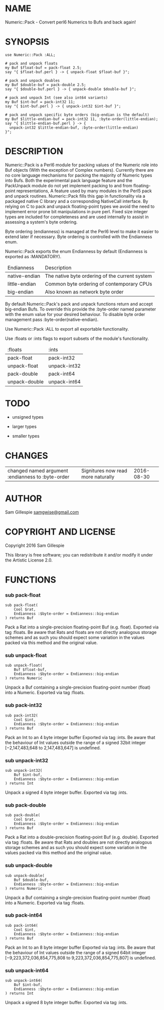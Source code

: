 NAME
====

Numeric::Pack - Convert perl6 Numerics to Bufs and back again!

SYNOPSIS
========

    use Numeric::Pack :ALL;

    # pack and unpack floats
    my Buf $float-buf = pack-float 2.5;
    say "{ $float-buf.perl } -> { unpack-float $float-buf }";

    # pack and unpack doubles
    my Buf $double-buf = pack-double 2.5;
    say "{ $double-buf.perl } -> { unpack-double $double-buf }";

    # pack and unpack Int (see also int64 variants)
    my Buf $int-buf = pack-int32 11;
    say "{ $int-buf.perl } -> { unpack-int32 $int-buf }";

    # pack and unpack specific byte orders (big-endian is the default)
    my Buf $little-endian-buf = pack-int32 11, :byte-order(little-endian);
    say "{ $little-endian-buf.perl } -> {
      unpack-int32 $little-endian-buf, :byte-order(little-endian)
    }";

DESCRIPTION
===========

Numeric::Pack is a Perl6 module for packing values of the Numeric role into Buf objects (With the exception of Complex numbers). Currently there are no core language mechanisms for packing the majority of Numeric types into Bufs. Both the experimental pack language feature and the PackUnpack module do not yet implement packing to and from floating-point representations, A feature used by many modules in the Perl5 pack and unpack routines. Numeric::Pack fills this gap in functionality via a packaged native C library and a corresponding NativeCall interface. By relying on C to pack and unpack floating-point types we avoid the need to implement error prone bit manipulations in pure perl. Fixed size integer types are included for completeness and are used internally to assist in assessing a system's byte ordering.

Byte ordering (endianness) is managed at the Perl6 level to make it easier to extend later if necessary. Byte ordering is controlled with the Endianness enum.

Numeric::Pack exports the enum Endianness by default (Endianness is exported as :MANDATORY).

<table>
  <thead>
    <tr>
      <td>Endianness</td>
      <td>Description</td>
    </tr>
  </thead>
  <tr>
    <td>native-endian</td>
    <td>The native byte ordering of the current system</td>
  </tr>
  <tr>
    <td>little-endian</td>
    <td>Common byte ordering of contemporary CPUs</td>
  </tr>
  <tr>
    <td>big-endian</td>
    <td>Also known as network byte order</td>
  </tr>
</table>

By default Numeric::Pack's pack and unpack functions return and accept big-endian Bufs. To override this provide the :byte-order named parameter with the enum value for your desired behaviour. To disable byte order management pass :byte-order(native-endian).

Use Numeric::Pack :ALL to export all exportable functionality.

Use :floats or :ints flags to export subsets of the module's functionality.

<table>
  <thead>
    <tr>
      <td>:floats</td>
      <td>:ints</td>
    </tr>
  </thead>
  <tr>
    <td>pack-float</td>
    <td>pack-int32</td>
  </tr>
  <tr>
    <td>unpack-float</td>
    <td>unpack-int32</td>
  </tr>
  <tr>
    <td>pack-double</td>
    <td>pack-int64</td>
  </tr>
  <tr>
    <td>unpack-double</td>
    <td>unpack-int64</td>
  </tr>
</table>

TODO
====

  * unsigned types

  * larger types

  * smaller types

CHANGES
=======

<table>
  <tr>
    <td>changed named argument :endianness to :byte-order</td>
    <td>Signitures now read more naturally</td>
    <td>2016-08-30</td>
  </tr>
</table>

AUTHOR
======

Sam Gillespie <samgwise@gmail.com>

COPYRIGHT AND LICENSE
=====================

Copyright 2016 Sam Gillespie

This library is free software; you can redistribute it and/or modify it under the Artistic License 2.0.

FUNCTIONS
=========

### sub pack-float

```
sub pack-float(
    Cool $rat, 
    Endianness :$byte-order = Endianness::big-endian
) returns Buf
```

Pack a Rat into a single-precision floating-point Buf (e.g. float). Exported via tag :floats. Be aware that Rats and floats are not directly analogous storage schemes and as such you should expect some variation in the values packed via this method and the original value.

### sub unpack-float

```
sub unpack-float(
    Buf $float-buf, 
    Endianness :$byte-order = Endianness::big-endian
) returns Numeric
```

Unpack a Buf containing a single-precision floating-point number (float) into a Numeric. Exported via tag :floats.

### sub pack-int32

```
sub pack-int32(
    Cool $int, 
    Endianness :$byte-order = Endianness::big-endian
) returns Buf
```

Pack an Int to an 4 byte integer buffer Exported via tag :ints. Be aware that the behaviour of Int values outside the range of a signed 32bit integer [−2,147,483,648 to 2,147,483,647] is undefined.

### sub unpack-int32

```
sub unpack-int32(
    Buf $int-buf, 
    Endianness :$byte-order = Endianness::big-endian
) returns Int
```

Unpack a signed 4 byte integer buffer. Exported via tag :ints.

### sub pack-double

```
sub pack-double(
    Cool $rat, 
    Endianness :$byte-order = Endianness::big-endian
) returns Buf
```

Pack a Rat into a double-precision floating-point Buf (e.g. double). Exported via tag :floats. Be aware that Rats and doubles are not directly analogous storage schemes and as such you should expect some variation in the values packed via this method and the original value.

### sub unpack-double

```
sub unpack-double(
    Buf $double-buf, 
    Endianness :$byte-order = Endianness::big-endian
) returns Numeric
```

Unpack a Buf containing a single-precision floating-point number (float) into a Numeric. Exported via tag :floats.

### sub pack-int64

```
sub pack-int64(
    Cool $int, 
    Endianness :$byte-order = Endianness::big-endian
) returns Buf
```

Pack an Int to an 8 byte integer buffer Exported via tag :ints. Be aware that the behaviour of Int values outside the range of a signed 64bit integer [−9,223,372,036,854,775,808 to 9,223,372,036,854,775,807] is undefined.

### sub unpack-int64

```
sub unpack-int64(
    Buf $int-buf, 
    Endianness :$byte-order = Endianness::big-endian
) returns Int
```

Unpack a signed 8 byte integer buffer. Exported via tag :ints.
